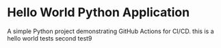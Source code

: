 # Hello World Python Application

A simple Python project demonstrating GitHub Actions for CI/CD.
this is a hello world tests
second test9